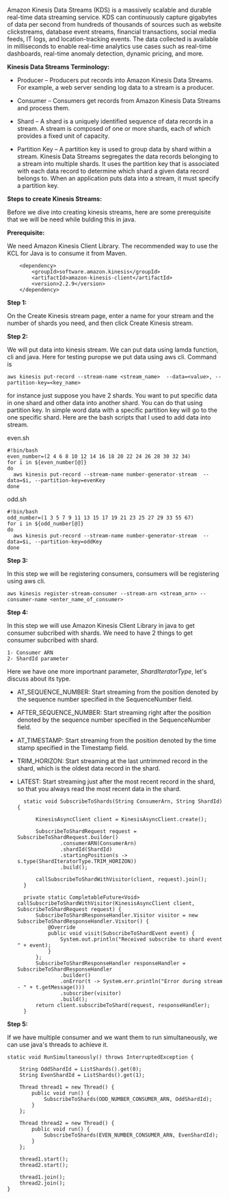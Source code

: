 Amazon Kinesis Data Streams (KDS) is a massively scalable and durable real-time data streaming service. KDS can continuously capture gigabytes of data per second from hundreds of thousands of sources such as website clickstreams, database event streams, financial transactions, social media feeds, IT logs, and location-tracking events. The data collected is available in milliseconds to enable real-time analytics use cases such as real-time dashboards, real-time anomaly detection, dynamic pricing, and more.

**Kinesis Data Streams Terminology:**
    
* Producer – Producers put records into Amazon Kinesis Data Streams. For example, a web server sending log data to a stream is a producer.

* Consumer – Consumers get records from Amazon Kinesis Data Streams and process them. 

* Shard – A shard is a uniquely identified sequence of data records in a stream. A stream is composed of one or more shards, each of which provides a fixed unit of capacity.

* Partition Key – A partition key is used to group data by shard within a stream. Kinesis Data Streams segregates the data records belonging to a stream into multiple shards. It uses the partition key that is associated with each data record to determine which shard a given data record belongs to. When an application puts data into a stream, it must specify a partition key.


**Steps to create Kinesis Streams:**

Before we dive into creating kinesis streams, here are some prerequisite that we will be need while bulding this in java.

**Prerequisite:**

  We need Amazon Kinesis Client Library. The recommended way to use the KCL for Java is to consume it from Maven.

        <dependency>
            <groupId>software.amazon.kinesis</groupId>
            <artifactId>amazon-kinesis-client</artifactId>
            <version>2.2.9</version>
        </dependency>

**Step 1:**

On the Create Kinesis stream page, enter a name for your stream and the number of shards you need, and then click Create Kinesis stream.

**Step 2:**

We will put data into kinesis stream. We can put data using lamda function, cli and java. Here for testing puropse we put data using aws cli. Command is
    
    aws kinesis put-record --stream-name <stream_name>  --data=<value>, --partition-key=<key_name>

for instance just suppose you have 2 shards. You want to put specific data in one shard and other data into another shard. You can do that using partition key. In simple word data with a specific partition key will go to the one specific shard.
Here are the bash scripts that I used to add data into stream.

even.sh

    #!bin/bash
    even_number=(2 4 6 8 10 12 14 16 18 20 22 24 26 28 30 32 34)
    for i in ${even_number[@]}
    do
      aws kinesis put-record --stream-name number-generator-stream  --data=$i, --partition-key=evenKey
    done

odd.sh

    #!bin/bash
    odd_number=(1 3 5 7 9 11 13 15 17 19 21 23 25 27 29 33 55 67)
    for i in ${odd_number[@]}
    do
      aws kinesis put-record --stream-name number-generator-stream  --data=$i, --partition-key=oddKey
    done


**Step 3:**

In this step we will be registering consumers, consumers will be registering using aws cli. 

    aws kinesis register-stream-consumer --stream-arn <stream_arn> --consumer-name <enter_name_of_consumer>

**Step 4:**

In this step we will use Amazon Kinesis Client Library in java to get consumer subcribed with shards. We need to have 2 things to get consumer subcribed with shard.
    
    1- Consumer ARN
    2- ShardId parameter

Here we have one more importnant parameter, *ShardIteratorType*, let's discuss about its type.

* AT_SEQUENCE_NUMBER: Start streaming from the position denoted by the sequence number specified in the SequenceNumber field.

* AFTER_SEQUENCE_NUMBER: Start streaming right after the position denoted by the sequence number specified in the SequenceNumber field.

* AT_TIMESTAMP: Start streaming from the position denoted by the time stamp specified in the Timestamp field.

* TRIM_HORIZON: Start streaming at the last untrimmed record in the shard, which is the oldest data record in the shard.

* LATEST: Start streaming just after the most recent record in the shard, so that you always read the most recent data in the shard.

        static void SubscribeToShards(String ConsumerArn, String ShardId){

            KinesisAsyncClient client = KinesisAsyncClient.create();

            SubscribeToShardRequest request = SubscribeToShardRequest.builder()
                    .consumerARN(ConsumerArn)
                    .shardId(ShardId)
                    .startingPosition(s -> s.type(ShardIteratorType.TRIM_HORIZON))
                    .build();

            callSubscribeToShardWithVisitor(client, request).join();
        }

        private static CompletableFuture<Void> callSubscribeToShardWithVisitor(KinesisAsyncClient client, SubscribeToShardRequest request) {
            SubscribeToShardResponseHandler.Visitor visitor = new SubscribeToShardResponseHandler.Visitor() {
                @Override
                public void visit(SubscribeToShardEvent event) {
                    System.out.println("Received subscribe to shard event " + event);
                }
            };
            SubscribeToShardResponseHandler responseHandler = SubscribeToShardResponseHandler
                    .builder()
                    .onError(t -> System.err.println("Error during stream - " + t.getMessage()))
                    .subscriber(visitor)
                    .build();
            return client.subscribeToShard(request, responseHandler);
        }

**Step 5:**

If we have multiple consumer and we want them to run simultaneously, we can use java's threads to achieve it.

    static void RunSimultaneously() throws InterruptedException {

        String OddShardId = ListShards().get(0);
        String EvenShardId = ListShards().get(1);

        Thread thread1 = new Thread() {
            public void run() {
                SubscribeToShards(ODD_NUMBER_CONSUMER_ARN, OddShardId);
            }
        };

        Thread thread2 = new Thread() {
            public void run() {
                SubscribeToShards(EVEN_NUMBER_CONSUMER_ARN, EvenShardId);
            }
        };

        thread1.start();
        thread2.start();

        thread1.join();
        thread2.join();
    }


